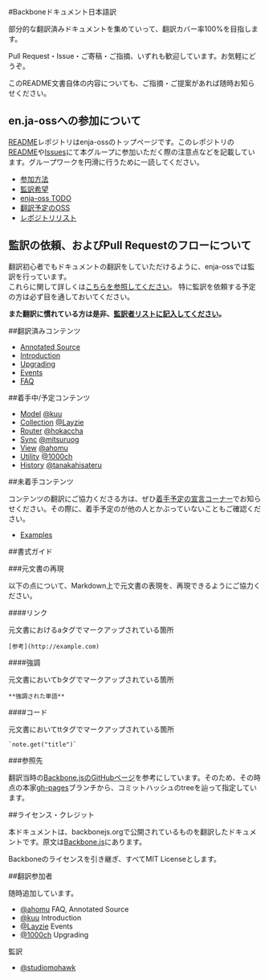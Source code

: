 #Backboneドキュメント日本語訳

部分的な翻訳済みドキュメントを集めていって、翻訳カバー率100%を目指します。

Pull Request・Issue・ご寄稿・ご指摘、いずれも歓迎しています。お気軽にどうぞ。

このREADME文書自体の内容についても、ご指摘・ご提案があれば随時お知らせください。

## en.ja-ossへの参加について

[README](https://github.com/enja-oss/README)レポジトリはenja-ossのトップページです。このレポジトリの[README](https://github.com/enja-oss/README/blob/master/readme.md)や[Issues](https://github.com/enja-oss/README/issues)にて本グループに参加いただく際の注意点などを記載しています。グループワークを円滑に行うために一読してください。  

- [参加方法](https://github.com/enja-oss/README/blob/master/readme.md#%E5%8F%82%E5%8A%A0%E6%96%B9%E6%B3%95)
- [監訳希望](https://github.com/enja-oss/README/blob/master/readme.md#%E7%9B%A3%E8%A8%B3%E5%B8%8C%E6%9C%9B)
- [enja-oss TODO](https://github.com/enja-oss/README/blob/master/readme.md#enja-oss-todo)
- [翻訳予定のOSS](https://github.com/enja-oss/README/blob/master/readme.md#%E7%BF%BB%E8%A8%B3%E4%BA%88%E5%AE%9A%E3%81%AEoss)
- [レポジトリリスト](https://github.com/enja-oss/README/blob/master/readme.md#%E3%83%AC%E3%83%9D%E3%82%B8%E3%83%88%E3%83%AA%E3%83%AA%E3%82%B9%E3%83%88)

## 監訳の依頼、およびPull Requestのフローについて

翻訳初心者でもドキュメントの翻訳をしていただけるように、enja-ossでは監訳を行っています。  
これらに関して詳しくは[こちらを参照してください](https://github.com/enja-oss/README/wiki/Review-and-Pull-Request-Flow)。
特に監訳を依頼する予定の方は必ず目を通しておいてください。

**また翻訳に慣れている方は是非、[監訳者リストに記入してください](https://github.com/enja-oss/README/issues/5)。**

##翻訳済みコンテンツ

+  [Annotated Source](https://github.com/enja-oss/Backbone/blob/master/backbone.js)
+  [Introduction](https://github.com/enja-oss/Backbone/blob/master/docs/Introduction.md)
+  [Upgrading](http://backbonejs.org/#upgrading)
+  [Events](https://github.com/enja-oss/Backbone/blob/master/docs/Events.md)
+  [FAQ](https://github.com/enja-oss/Backbone/blob/master/docs/FAQ.md)

##着手中/予定コンテンツ

+  [Model](http://backbonejs.org/#Model) [@kuu](https://github.com/kuu)
+  [Collection](http://backbonejs.org/#Collection) [@Layzie](https://github.com/Layzie)
+  [Router](http://backbonejs.org/#Router) [@hokaccha](https://github.com/hokaccha)
+  [Sync](http://backbonejs.org/#Sync) [@mitsuruog](https://github.com/mitsuruog)
+  [View](http://backbonejs.org/#View) [@ahomu](https://github.com/ahomu)
+  [Utility](http://backbonejs.org/#Utility) [@1000ch](https://github.com/1000ch)
+  [History](http://backbonejs.org/#History) [@tanakahisateru](https://github.com/tanakahisateru)

##未着手コンテンツ

コンテンツの翻訳にご協力くださる方は、ぜひ[着手予定の宣言コーナー](https://github.com/enja-oss/Backbone/issues/1 "着手予定の宣言コーナー · Issue #1 · enja-oss/Backbone")でお知らせください。その際に、着手予定のが他の人とかぶっていないこともご確認ください。

+  [Examples](http://backbonejs.org/#Examples)

##書式ガイド

###元文書の再現

以下の点について、Markdown上で元文書の表現を、再現できるようにご協力ください。

####リンク

元文書におけるaタグでマークアップされている箇所

```
[参考](http://example.com)
```

####強調

元文書においてbタグでマークアップされている箇所

```
**強調された単語**
```

####コード

元文書においてttタグでマークアップされている箇所

```
`note.get("title")`
```

###参照先

翻訳当時の[Backbone.jsのGitHubページ](http://backbonejs.org/)を参考にしています。そのため、その時点の本家[gh-pages](https://github.com/documentcloud/backbone/tree/gh-pages)ブランチから、コミットハッシュのtreeを辿って指定しています。

##ライセンス・クレジット

本ドキュメントは、backbonejs.orgで公開されているものを翻訳したドキュメントです。原文は[Backbone.js](http://backbonejs.org/ "Backbone.js")にあります。

Backboneのライセンスを引き継ぎ、すべてMIT Licenseとします。

##翻訳参加者

随時追加しています。

+  [@ahomu](https://github.com/ahomu) FAQ, Annotated Source
+  [@kuu](https://github.com/kuu) Introduction
+  [@Layzie](https://github.com/Layzie) Events
+  [@1000ch](https://github.com/1000ch) Upgrading

監訳

+  [@studiomohawk](https://github.com/studiomohawk)

